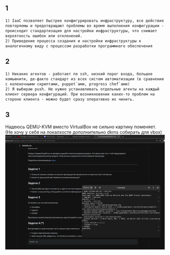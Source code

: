 ## 1
```
1) IaaC позволяет быстрее конфигурировать инфраструктуру, все действия повторяемы и предотвращают проблемы во время выполнения конфигурации - происходит стандартизация для настройки инфраструктуры, что снижает вероятность ошибок или отклонений.
2) Приведение процесса создания и настройки инфраструктуры к аналогичному виду с процессом разработки программного обеспечения 
```
## 2
```
1) Никаких агентов - работает по ssh, низкий порог входа, большое комьюнити, де-факто стандарт из всех систем автоматизации (в сравнении с коленочными скриптами, puppet`ами, progress chef`ами)
2) Я выбираю push. Не нужно устанавливать отдельные агенты на каждый клиент сервера конфигураций. При возникновении каких-то проблем на стороне клиента - можно будет сразу оперативно их чинить.
```
## 3
Надеюсь QEMU-KVM вместо VirtualBox не сильно картину поменяет. (Не хочу у себя на локалхосте дополнительно dkms собирать для vbox)
![](./3.png?raw=true)

